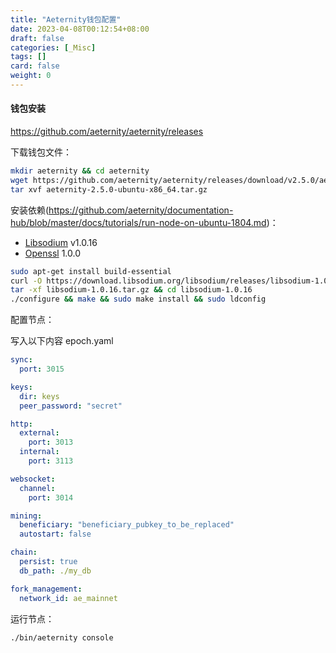 ```yaml
---
title: "Aeternity钱包配置"
date: 2023-04-08T00:12:54+08:00
draft: false
categories: [_Misc]
tags: []
card: false
weight: 0
---
```


#### 钱包安装

https://github.com/aeternity/aeternity/releases

下载钱包文件：

```bash
mkdir aeternity && cd aeternity
wget https://github.com/aeternity/aeternity/releases/download/v2.5.0/aeternity-2.5.0-ubuntu-x86_64.tar.gz
tar xvf aeternity-2.5.0-ubuntu-x86_64.tar.gz

```

安装依赖(https://github.com/aeternity/documentation-hub/blob/master/docs/tutorials/run-node-on-ubuntu-1804.md)：

- [Libsodium](https://download.libsodium.org/doc/) v1.0.16
- [Openssl](https://www.openssl.org/) 1.0.0

```bash
sudo apt-get install build-essential
curl -O https://download.libsodium.org/libsodium/releases/libsodium-1.0.16.tar.gz
tar -xf libsodium-1.0.16.tar.gz && cd libsodium-1.0.16
./configure && make && sudo make install && sudo ldconfig
```

配置节点：

写入以下内容 epoch.yaml

```yaml
sync:
  port: 3015

keys:
  dir: keys
  peer_password: "secret"

http:
  external:
    port: 3013
  internal:
    port: 3113

websocket:
  channel:
    port: 3014

mining:
  beneficiary: "beneficiary_pubkey_to_be_replaced"
  autostart: false

chain:
  persist: true
  db_path: ./my_db

fork_management:
  network_id: ae_mainnet
```

运行节点：

```bash
./bin/aeternity console
```
